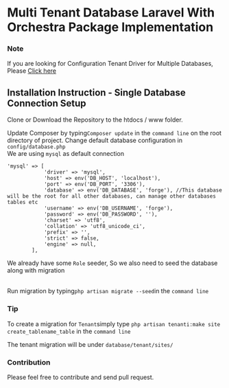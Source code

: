 # Multi Tenant Database Laravel With Orchestra Package Implementation
<h3>Note</h3>
<p>If you are looking for Configuration Tenant Driver for Multiple Databases, Please <a href="https://github.com/basherr/laravel-multi-tenancy">Click here</a></p>
<h2>Installation Instruction - Single Database Connection Setup</h2>
<p>Clone or Download the Repository to the htdocs / www folder.</p>
<span>Update Composer by typing<code>Composer update</code> in the <code>command line</code> on the root directory of project.</span>
<span>Change default database configuration in </span> <code>config/database.php</code><br/>
<span>We are using <code>mysql</code> as default connection</span><br/>

```
'mysql' => [
            'driver' => 'mysql',
            'host' => env('DB_HOST', 'localhost'),
            'port' => env('DB_PORT', '3306'),
            'database' => env('DB_DATABASE', 'forge'), //This database will be the root for all other databases, can manage other databases tables etc
            'username' => env('DB_USERNAME', 'forge'),
            'password' => env('DB_PASSWORD', ''),
            'charset' => 'utf8',
            'collation' => 'utf8_unicode_ci',
            'prefix' => '',
            'strict' => false,
            'engine' => null,
        ],
``` 
<p>We already have some <code>Role</code> seeder, So we also need to seed the database along with migration</p><br/>
<span> Run migration by typing<code>php artisan migrate --seed</code>in the </span><code>command line</code>
<h3>Tip</h3>
<p>To create a migration for <code>Tenant</code>simply type <code>php artisan tenanti:make site create_tablename_table</code> 
in the <code>command line</code></p>
<p>The tenant migration will be under <code>database/tenant/sites/</code></p>
<h3>Contribution</h3>
<p>Please feel free to contribute and send pull request.</p>
